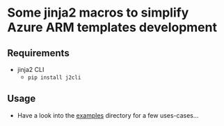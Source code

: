 # Some jinja2 macros to simplify Azure ARM templates development

## Requirements
* jinja2 CLI
  * `pip install j2cli`

## Usage
* Have a look into the [examples](examples) directory for a few uses-cases...
